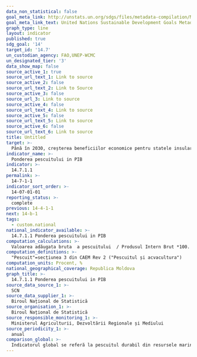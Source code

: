 ```yaml
---
data_non_statistical: false
goal_meta_link: http://unstats.un.org/sdgs/files/metadata-compilation/Metadata-Goal-14.pdf
goal_meta_link_text: United Nations Sustainable Development Goals Metadata (pdf 288kB)
graph_type: line
layout: indicator
published: true
sdg_goal: '14'
target_id: '14.7'
un_custodian_agency: FAO,UNEP-WCMC
un_designated_tier: '3'
data_show_map: false
source_active_1: true
source_url_text_1: Link to source
source_active_2: false
source_url_text_2: Link to Source
source_active_3: false
source_url_3: Link to source
source_active_4: false
source_url_text_4: Link to source
source_active_5: false
source_url_text_5: Link to source
source_active_6: false
source_url_text_6: Link to source
title: Untitled
target: >-
  Până în 2030, creșterea beneficiilor economice pentru statele insulare mici și țările cel mai puțin dezvoltate, din utilizarea durabilă a resurselor marine, inclusiv prin gestionarea durabilă a pescuitului, acvaculturii și turismului
indicator_name: >-
  Ponderea pescuitului in PIB
indicator: >-
  14.7.1.1
permalink: >-
  14-7-1-1
indicator_sort_order: >-
  14-07-01-01
reporting_status: >-
  complete
previous: 14-4-1-1
next: 14-b-1
tags:
  - custom.national
national_indicator_available: >-
  14.7.1.1 Ponderea pescuitului in PIB
computation_calculations: >-
  Valoarea adăugata bruta  a pescuitului  / Produsul Intern Brut *100.
computation_definitions: >-
  "Pescuit"=secțiunea 3 din CAEM Rev 2 ("Pescuitul și acvacultura")
computation_units: Procent, %
national_geographical_coverage: Republica Moldova
graph_title: >-
  14.7.1.1 Ponderea pescuitului in PIB
source_data_source_1: >-
  SCN
source_data_supplier_1: >-
  Biroul Național de Statistică
source_organisation_1: >-
  Biroul Național de Statistică
source_responsible_monitoring_1: >-
  Ministerul Agriculturii, Dezvoltării Regionale și Mediului
source_periodicity_1: >-
  anual
comparison_global: >-
  Indicatorul global se referă la pescuitul durabil din resursele marine, pe când indicatorul național se referă la pescuitul durabil din resursele acvatice de suprafață naționale
---
```

